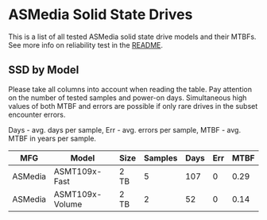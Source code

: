 ASMedia Solid State Drives
==========================

This is a list of all tested ASMedia solid state drive models and their MTBFs. See
more info on reliability test in the [README](https://github.com/linuxhw/SMART).

SSD by Model
------------

Please take all columns into account when reading the table. Pay attention on the
number of tested samples and power-on days. Simultaneous high values of both MTBF
and errors are possible if only rare drives in the subset encounter errors.

Days - avg. days per sample,
Err  - avg. errors per sample,
MTBF - avg. MTBF in years per sample.

| MFG       | Model              | Size   | Samples | Days  | Err   | MTBF |
|-----------|--------------------|--------|---------|-------|-------|------|
| ASMedia   | ASMT109x- Fast     | 2 TB   | 5       | 107   | 0     | 0.29   |
| ASMedia   | ASMT109x- Volume   | 2 TB   | 2       | 52    | 0     | 0.14   |
